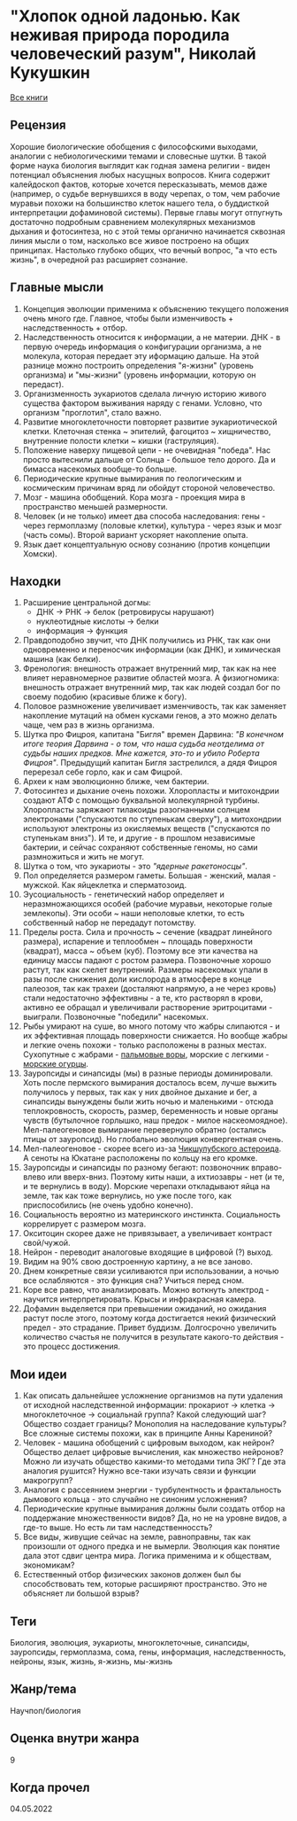 # "Хлопок одной ладонью. Как неживая природа породила человеческий разум", Николай Кукушкин

[Все книги](README.md)

## Рецензия

Хорошие биологические обобщения с философскими выходами, аналогии с небиологическими темами и словесные шутки. В такой форме наука биология выглядит как годная замена религии - виден потенциал объяснения любых насущных вопросов. Книга содержит калейдоскоп фактов, которые хочется пересказывать, мемов даже (например, о судьбе вернувшихся в воду черепах, о том, чем рабочие муравьи похожи на большинство клеток нашего тела, о буддисткой интерпретации дофаминовой системы). Первые главы могут отпугнуть достаточно подробным сравнением молекулярных механизмов дыхания и фотосинтеза, но с этой темы органично начинается сквозная линия мысли о том, насколько все живое построено на общих принципах. Настолько глубоко общих, что вечный вопрос, "а что есть жизнь", в очередной раз расширяет сознание.

## Главные мысли

1.  Концепция эволюции применима к объяснению текущего положения очень много где. Главное, чтобы были изменчивость + наследственность + отбор.
2.  Наследственность относится к информации, а не материи. ДНК - в первую очередь информация о конфигурации организма, а не молекула, которая передает эту иформацию дальше. На этой разнице можно построить определения "я-жизни" (уровень организма) и "мы-жизни" (уровень информации, которую он передаст).
3.  Организменность эукариотов сделала личную историю живого существа фактором выживания наряду с генами. Условно, что организм "проглотил", стало важно.
4.  Развитие многоклеточности повторяет развитие эукариотической клетки. Клеточная стенка \~ эпителий, фагоцитоз \~ хищничество, внутренние полости клетки \~ кишки (гаструляция).
5.  Положение наверху пищевой цепи - не очевидная "победа". Нас просто вытеснили дальше от Солнца - большое тело дорого. Да и бимасса насекомых вообще-то больше.
6.  Периодические крупные вымирания по геологическим и космическим причинам вряд ли обойдут стороной человечество.
7.  Мозг - машина обобщений. Кора мозга - проекция мира в пространство меньшей размерности.
8.  Человек (и не только) имеет два способа наследования: гены - через гермоплазму (половые клетки), культура - через язык и мозг (часть сомы). Второй вариант ускоряет накопление опыта.
9.  Язык дает концептуальную основу сознанию (против концепции Хомски).

## Находки

1.  Расширение центральной догмы: 
    * ДНК -> РНК -> белок (ретровирусы нарушают)
    * нуклеотидные кислоты -> белки
    * информация -> функция
2. Правдоподобно звучит, что ДНК получились из РНК, так как они одновременно и переносчик информации (как ДНК), и химическая машина (как белки).
3. Френология: внешность отражает внутренний мир, так как на нее влияет неравномерное развитие областей мозга. А физиогномика: внешность отражает внутренний мир, так как людей создал бог по своему подобию (красивые ближе к богу).
4. Половое размножение увеличивает изменчивость, так как заменяет накопление мутаций на обмен кусками генов, а это можно делать чаще, чем раз в жизнь организма.
5. Шутка про Фицроя, капитана "Бигля" времен Дарвина: *"В конечном итоге теория Дарвина - о том, что наша судьба неотделима от судьбы наших предков. Мне кажется, это-то и убило Роберта Фицроя"*. Предыдущий капитан Бигля застрелился, а дядя Фицроя перерезал себе горло, как и сам Фицрой.
6. Археи к нам эволюционно ближе, чем бактерии.
7. Фотосинтез и дыхание очень похожи. Хлоропласты и митохондрии создают АТФ с помощью буквальной молекулярной турбины. Хлоропласты заряжают тилакоиды разогнанными солнцем электронами ("спускаются по ступенькам сверху"), а митохондрии используют электроны из окисляемых веществ ("спускаются по ступенькам вниз"). И те, и другие - в прошлом независимые бактерии, и сейчас сохраняют собственные геномы, но сами размножиться и жить не могут.
8. Шутка о том, что эукариоты - это *"ядерные ракетоносцы"*.
9. Пол определяется размером гаметы. Большая - женский, малая - мужской. Как яйцеклетка и сперматозоид.
10. Эусоциальность - генетический набор определяет и неразмножающихся особей (рабочие муравьи, некоторые голые землекопы). Эти особи ~ наши неполовые клетки, то есть собственный набор не передадут потомству.
11. Пределы роста. Сила и прочность ~ сечение (квадрат линейного размера), испарение и теплообмен ~ площадь поверхности (квадрат), масса ~ объем (куб). Поэтому все эти качества на единицу массы падают с ростом размера. Позвоночные хорошо растут, так как скелет внутренний. Размеры насекомых упали в разы после снижения доли кислорода в атмосфере в конце палеозоя, так как трахеи (досталяют напрямую, а не через кровь) стали недостаточно эффективны - а те, кто растворял в крови, активно ее обращал и увеличивали растворение эритроцитами - выиграли. Позвоночные "победили" насекомых.
12. Рыбы умирают на суше, во много потому что жабры слипаются - и их эффективная площадь поверхности снижается. Но вообще жабры и легкие очень похожи - только расположены в разных местах. Сухопутные с жабрами - [пальмовые воры](https://en.wikipedia.org/wiki/Coconut_crab), морские с легкими - [морские огурцы](https://en.wikipedia.org/wiki/Sea_cucumber).
13. Зауропсиды и синапсиды (мы) в разные периоды доминировали. Хоть после пермского вымирания досталось всем, лучше выжить получилось у первых, так как у них двойное дыхание и бег, а синапсиды вынуждены были жить ночью и маленькими - отсюда теплокровность, скорость, размер, беременность и новые органы чувств (бутылочное горлышко, наш предок - милое наскеомоядное). Мел-палеогеновое вымирание перевернуло обратно (остались птицы от зауропсид). Но глобально эволюция конвергентная очень.
14. Мел-палеогеновое - скорее всего из-за [Чикшулубского астероида](https://en.wikipedia.org/wiki/Chicxulub_crater). А сеноты на Юкатане расположены по кольцу на его кромке. 
14. Зауропсиды и синапсиды по разному бегают: позвоночник вправо-влево или вверх-вниз. Поэтому киты наши, а ихтиозавры - нет (и те, и те вернулись в воду). Морские черепахи откладывают яйца на земле, так как тоже вернулись, но уже после того, как приспособились (не очень удобно конечно).
15. Социальность вероятно из материнского инстинкта. Социальность коррелирует с размером мозга.
16. Окситоцин скорее даже не привязывает, а увеличивает контраст свой/чужой.
17. Нейрон - переводит аналоговые входящие в цифровой (?) выход.
18. Видим на 90% свою достроенную картину, а не все заново.
19. Днем конкретные связи усиливаются при использовании, а ночью все ослабляются - это функция сна? Учиться перед сном.
20. Коре все равно, что анализировать. Можно воткнуть электрод - научится интерпретировать. Крысы и инфракрасная камера.
21. Дофамин выделяется при превышении ожиданий, но ожидания растут после этого, поэтому когда достигается некий физический предел - это страдание. Привет буддизм. Долгосрочно увеличить количество счастья не получится в результате какого-то действия - это процесс достижения.

## Мои идеи

1.  Как описать дальнейшее усложнение организмов на пути удаления от исходной наследственной информации: прокариот -> клетка -> многоклеточное -> социальнай группа? Какой следующий шаг? Общество создает границы? Монополия на наследование культуры? Все сложные системы похожи, как в принципе Анны Карениной?
2.  Человек - машина обобщений с цифровым выходом, как нейрон? Общество делает цифровые вычисления, как множество нейронов? Можно ли изучать общество какими-то методами типа ЭКГ? Где эта аналогия рушится? Нужно все-таки изучать связи и функции макрогрупп?
3.  Аналогия с рассеянием энергии - турбулентность и фрактальность дымового кольца - это случайно не синоним усложнения?
4.  Периодические крупные вымирания должны были создать отбор на поддержание множественности видов? Да, но не на уровне видов, а где-то выше. Но есть ли там наследственноссть?
5. Все виды, живущие сейчас на земле, равноправны, так как произошли от одного предка и не вымерли. Эволюция как понятие дала этот сдвиг центра мира. Логика применима и к обществам, экономикам?
6. Естественный отбор физических законов должен был бы способствовать тем, которые расширяют пространство. Это не объясняет ли большой взрыв?

## Теги

Биология, эволюция, эукариоты, многоклеточные, синапсиды, зауропсиды, гермоплазма, сома, гены, информация, наследственность, нейроны, язык, жизнь, я-жизнь, мы-жизнь

## Жанр/тема

Научпоп/биология

## Оценка внутри жанра

9

## Когда прочел

04.05.2022
